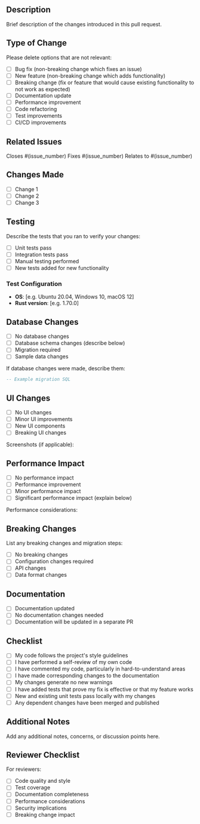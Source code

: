 ## Description
Brief description of the changes introduced in this pull request.

## Type of Change
Please delete options that are not relevant:
- [ ] Bug fix (non-breaking change which fixes an issue)
- [ ] New feature (non-breaking change which adds functionality)
- [ ] Breaking change (fix or feature that would cause existing functionality to not work as expected)
- [ ] Documentation update
- [ ] Performance improvement
- [ ] Code refactoring
- [ ] Test improvements
- [ ] CI/CD improvements

## Related Issues
Closes #(issue_number)
Fixes #(issue_number)
Relates to #(issue_number)

## Changes Made
- [ ] Change 1
- [ ] Change 2
- [ ] Change 3

## Testing
Describe the tests that you ran to verify your changes:
- [ ] Unit tests pass
- [ ] Integration tests pass
- [ ] Manual testing performed
- [ ] New tests added for new functionality

### Test Configuration
- **OS**: [e.g. Ubuntu 20.04, Windows 10, macOS 12]
- **Rust version**: [e.g. 1.70.0]

## Database Changes
- [ ] No database changes
- [ ] Database schema changes (describe below)
- [ ] Migration required
- [ ] Sample data changes

If database changes were made, describe them:
```sql
-- Example migration SQL
```

## UI Changes
- [ ] No UI changes
- [ ] Minor UI improvements
- [ ] New UI components
- [ ] Breaking UI changes

Screenshots (if applicable):
<!-- Add screenshots here -->

## Performance Impact
- [ ] No performance impact
- [ ] Performance improvement
- [ ] Minor performance impact
- [ ] Significant performance impact (explain below)

Performance considerations:

## Breaking Changes
List any breaking changes and migration steps:
- [ ] No breaking changes
- [ ] Configuration changes required
- [ ] API changes
- [ ] Data format changes

## Documentation
- [ ] Documentation updated
- [ ] No documentation changes needed
- [ ] Documentation will be updated in a separate PR

## Checklist
- [ ] My code follows the project's style guidelines
- [ ] I have performed a self-review of my own code
- [ ] I have commented my code, particularly in hard-to-understand areas
- [ ] I have made corresponding changes to the documentation
- [ ] My changes generate no new warnings
- [ ] I have added tests that prove my fix is effective or that my feature works
- [ ] New and existing unit tests pass locally with my changes
- [ ] Any dependent changes have been merged and published

## Additional Notes
Add any additional notes, concerns, or discussion points here.

## Reviewer Checklist
For reviewers:
- [ ] Code quality and style
- [ ] Test coverage
- [ ] Documentation completeness
- [ ] Performance considerations
- [ ] Security implications
- [ ] Breaking change impact